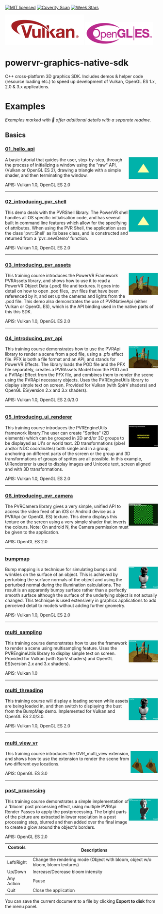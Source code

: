 [![MIT licensed](https://img.shields.io/badge/license-MIT-blue.svg)](LICENSE.md)
[![Coverity Scan](https://scan.coverity.com/projects/13502/badge.svg)](https://scan.coverity.com/projects/heitaoflower-powervr-graphics-native-sdk)
[![Week Stars](http://starveller.sigsev.io/api/repos/heitaoflower/powervr-graphics-native-sdk/badge)](http://starveller.sigsev.io/heitaoflower/powervr-graphics-native-sdk)

![vulkan](documentation/images/vulkan_logo.png) ![ogles](documentation/images/ogles_logo.png)  
# powervr-graphics-native-sdk 
C++ cross-platform 3D graphics SDK. Includes demos &amp; helper code (resource loading etc.) to speed up development of Vulkan, OpenGL ES 1.x, 2.0 &amp; 3.x applications.

# Examples

*Examples marked with :speech_balloon: offer additional details with a separate readme.*

## Basics

### [01_hello_api](examples/beginner/01_hello_api/)
<img src="examples/beginner/01_hello_api/hello_api.png" height="72px" align="right">

A basic tutorial that guides the user, step-by-step, through the process of initializing a window using the "raw" API, (Vulkan or OpenGL ES 2), drawing a triangle with a simple shader, and then terminating the window.

APIS: Vulkan 1.0, OpenGL ES 2.0

<hr>

### [02_introducing_pvr_shell](examples/beginner/02_introducing_pvr_shell/)
<img src="examples/beginner/02_introducing_pvr_shell/introcuding_pvr_shell.png" height="72px" align="right">

This demo deals with the PVRShell library.  The PowerVR shell handles all OS specific initialisation code, and has several built in command line features which allow for the specifying of attributes. When using the PVR Shell, the application uses the class 'pvr::Shell' as its base class, and is constructed and returned from a 'pvr::newDemo' function.

APIS: Vulkan 1.0, OpenGL ES 2.0

<hr>

### [03_introducing_pvr_assets](examples/beginner/03_introducing_pvr_assets/)
<img src="examples/beginner/03_introducing_pvr_assets/introducing_pvr_assets.png" height="72px" align="right">

This training course introduces the PowerVR Framework PVRAssets library, and shows how to use it to read a PowerVR Object Data (.pod) file and textures.  It goes into detail on how to open .pod files, .pvr files that have been referenced by it, and set up the cameras and lights from the .pod file. This demo also demonstrates the use of PVRNativeApi (either Vulkan or OpenGL ES), which is the API binding used in the native parts of this this SDK.

APIS: Vulkan 1.0, OpenGL ES 2.0

<hr>

### [04_introducing_pvr_api](examples/beginner/04_introducing_pvr_api/)
<img src="examples/beginner/04_introducing_pvr_api/introducing_pvr_api.png" height="72px" align="right">

This training course demonstrates how to use the PVRApi library to render a scene from a pod file, using a .pfx effect file. PFX is both a file format and an API, and stands for PowerVR Effects. The library loads the POD file and the PFX file separately, creates a PVRAssets Model from the POD and a PVRApi Effect from the PFX file, and combines them to render the scene using the PVRApi necessary objects. Uses the PVREngineUtils library to display simple text on screen. Provided for Vulkan (with SpirV shaders) and OpenGL ES(version 2.x and 3.x shaders).

APIS: Vulkan 1.0, OpenGL ES 2.0/3.0

<hr>

### [05_introducing_ui_renderer](examples/beginner/05_introducing_ui_renderer/)
<img src="examples/beginner/05_introducing_ui_renderer/introducing_ui_renderer.png" height="72px" align="right">

This training course introduces the PVREngineUtils framework library.The user can create "Sprites" (2D elements) which can be grouped in 2D and/or 3D groups to be displayed as UI's or world text. 2D transformations (pixel and/or NDC coordinates) both single and in a group, anchoring on different parts of the screen or the group and 3D transformations of groups of sprites are all possible.
In this example, UIRendererer is used to display images and Unicode text, screen aligned and with 3D transformations. 

APIS: Vulkan 1.0, OpenGL ES 2.0

<hr>

### [06_introducing_pvr_camera](examples/beginner/06_introducing_pvr_camera/)
<img src="examples/beginner/06_introducing_pvr_camera/introducing_pvr_camera.png" height="72px" align="right">

The PVRCamera library gives a very simple, unified API to access the video feed of an iOS or Android device as a PVRApi (or OpenGL ES) texture. This demo displays this texture on the screen using a very simple shader that inverts the colours.
Note: On android N, the Camera permission must be given to the application.

APIS: OpenGL ES 2.0

<hr>

### [bumpmap](examples/intermediate/bumpmap)
<img src="examples/intermediate/bumpmap/bumpmap.png" height="72px" align="right">

Bump mapping is a technique for simulating bumps and wrinkles on the surface of an object. This is achieved by perturbing the surface normals of the object and using the perturbed normal during the illumination calculations. The result is an apparently bumpy surface rather than a perfectly smooth surface although the surface of the underlying object is not actually changed. This technique is used extensively in graphics applications to add perceived detail to models without adding further geometry.

APIS: Vulkan 1.0, OpenGL ES 2.0

<hr>

### [multi_sampling](examples/intermediate/multi_sampling)
<img src="examples/intermediate/multi_sampling/multi_sampling.png" height="72px" align="right">

This training course demonstrates how to use the framework to render a scene using multisampling feature. Uses the PVREngineUtils library to display simple text on screen. Provided for Vulkan (with SpirV shaders) and OpenGL ES(version 2.x and 3.x shaders).

APIS: Vulkan 1.0

<hr>

### [multi_threading](examples/intermediate/multi_threading)
<img src="examples/intermediate/multi_threading/multi_threading.png" height="72px" align="right">

This training course will display a loading screen while assets are being loaded in, and then 
switch to displaying the bust from the BumpMap demo.
Implemented for Vulkan and OpenGL ES 2.0/3.0.

APIS: Vulkan 1.0, OpenGL ES 2.0

<hr>

### [multi_view_vr](examples/intermediate/multi_view_vr)
<img src="examples/intermediate/multi_view_vr/multi_view_vr.png" height="72px" align="right">

This training course introduces the OVR_multi_view extension, and shows how to use the extension to render the scene from two different eye locations.

APIS: OpenGL ES 3.0

<hr>

### [post_processing](examples/intermediate/post_processing)
<img src="examples/intermediate/post_processing/post_processing.png" height="72px" align="right">

This training course demonstrates a simple implementation of a 'bloom' post processing effect, using multiple PVRApi Render Passes to apply the postprocessing. The bright parts of the picture are extracted in lower resolution in a post processing step, blurred and then added over the final image to create a glow around the object's borders.

APIS: OpenGL ES 2.0

Controls     | Descriptions
-------- | ---
Left/Right | Change the rendering mode (Object with bloom, object w/o bloom, bloom textures)
Up/Down    | Increase/Decrease bloom intensity
Any Action | Pause
Quit       | Close the application

You can save the current document to a file by clicking <i class="icon-hdd"></i> **Export to disk** from the <i class="icon-provider-stackedit"></i> menu panel.
